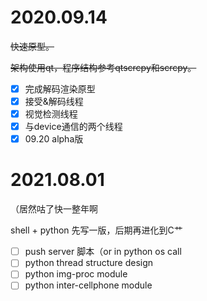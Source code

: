 # 2020.09.14 

~~快速原型。~~

~~架构使用qt，程序结构参考qtscrcpy和scrcpy。~~


- [x] 完成解码渲染原型
- [x] 接受&解码线程
- [x] 视觉检测线程
- [x] 与device通信的两个线程
- [x] 09.20 alpha版

# 2021.08.01

（居然咕了快一整年啊

shell + python 先写一版，后期再进化到C艹

- [ ] push server 脚本（or in python os call
- [ ] python thread structure design
- [ ] python img-proc module
- [ ] python inter-cellphone module 
